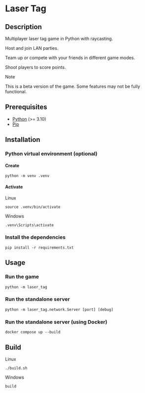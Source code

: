 # Laser Tag

## Description

Multiplayer laser tag game in Python with raycasting.

Host and join LAN parties.

Team up or compete with your friends in different game modes.

Shoot players to score points.

> [!NOTE]
> This is a beta version of the game. Some features may not be fully functional.

## Prerequisites

- [Python](https://www.python.org) (>= 3.10)
- [Pip](https://pypi.org/project/pip)

## Installation

### Python virtual environment (optional)

#### Create

```shell
python -m venv .venv
```

#### Activate

Linux

```shell
source .venv/bin/activate
```

Windows

```shell
.venv\Scripts\activate
```

### Install the dependencies

```shell
pip install -r requirements.txt
```

## Usage

### Run the game

```shell
python -m laser_tag
```

### Run the standalone server

```shell
python -m laser_tag.network.Server [port] [debug]
```

### Run the standalone server (using Docker)

```shell
docker compose up --build
```

## Build

Linux

```shell
./build.sh
```

Windows

```shell
build
```
